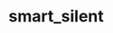 # smart_silent
<!-- 
so i have changed the branch beacuse new sdk doesnot work we have to build it in lower sdk flutter_windows_3.7.9-stable
then i went back to 4 april's push in github(version: 1.0.6+7) made a clone worked on that code and created new branch with the name (sdk/only-build-in-lower-sdk) 

now for pulling => git pull origin new-branch-name
now for pushing => git push origin new-branch-name
  -->